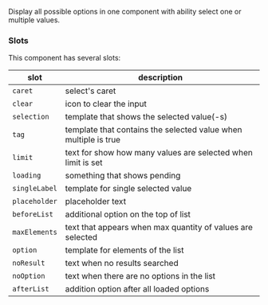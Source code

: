 Display all possible options in one component with ability select one or multiple values.

### Slots

This component has several slots:

|         slot        |                              description                            |
|---------------------|---------------------------------------------------------------------|
| `caret`             | select's caret                                                      |
| `clear`             | icon to clear the input                                             |
| `selection`         | template that shows the selected value(-s)                          |
| `tag`               | template that contains the selected value when multiple is true     |
| `limit`             | text for show how many values are selected when limit is set        |
| `loading`           | something that shows pending                                        |
| `singleLabel`       | template for single selected value                                  |
| `placeholder`       | placeholder text                                                    |
| `beforeList`        | additional option on the top of list                                |
| `maxElements`       | text that appears when max quantity of values are selected          |
| `option`            | template for elements of the list                                   |
| `noResult`          | text when no results searched                                       |
| `noOption`          | text when there are no options in the list                          |
| `afterList`         | addition option after all loaded options                            |

